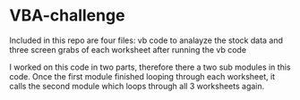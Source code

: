 # VBA-challenge

Included in this repo are four files:
  vb code to analayze the stock data and three screen grabs of each worksheet after running the vb code

I worked on this code in two parts, therefore there a two sub modules in this code. 
Once the first module finished looping through each worksheet, it calls the second module which loops through all 3 worksheets again.

